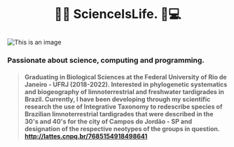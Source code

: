 # <p align="center"> :test_tube::dna:	**ScienceIsLife.** :microscope::computer: </p>
![This is an image](https://user-images.githubusercontent.com/44137159/197287917-a9e43113-abd7-4c4d-9aa8-f4b365bdb80d.gif)
### Passionate about science, computing and programming.  
>#### Graduating in Biological Sciences at the Federal University of Rio de Janeiro - UFRJ (2018-2022).  Interested in phylogenetic systematics and biogeography of limnoterrestrial and freshwater tardigrades in Brazil.  Currently, I have been developing through my scientific research the use of Integrative Taxonomy to redescribe species of Brazilian limnoterrestrial tardigrades that were described in the 30's and 40's for the city of Campos do Jordão - SP and designation of the respective neotypes of the groups in question. http://lattes.cnpq.br/7685154918498641




<!--
**Davidsonlinhss/Davidsonlinhss** is a ✨ _special_ ✨ repository because its `README.md` (this file) appears on your GitHub profile.

Here are some ideas to get you started:

- 🔭 I’m currently working on ...
- 🌱 I’m currently learning ...
- 👯 I’m looking to collaborate on ...
- 🤔 I’m looking for help with ...
- 💬 Ask me about ...
- 📫 How to reach me: ...
- 😄 Pronouns: ...
- ⚡ Fun fact: ...
-->
